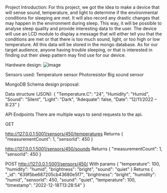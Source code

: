 Project Introduction:
For this project, we got the idea to make a device that will sense sound, temperature, and light to determine if the environmental conditions for sleeping are met. It will also record any drastic changes that may happen in the environment during sleep. This way, it will be possible to analyse sleep quality and provide interesting data to the user. The device will use an LCD module to display a message that will either tell you that the conditions are met or that there is too much sound, light, or too high or low temperature. All this data will be stored in the mongo database.
As for our target audience, anyone having trouble sleeping, or that is interested in finding out their sleep pattern may find use for our device.

Hardware design:
![image](https://user-images.githubusercontent.com/77856309/208313715-23966431-8aeb-4072-bba0-56d6a2f3f71d.png)

Sensors used:
Temperature sensor
Photoresistor
Big sound sensor
 

MongoDB Schema design proposal:

Data structure (JSON):
{
"Temperature.C": "24",
"Humidity": "Humid",
"Sound": "Silent",
"Light": "Dark",
“Adequate”: false,
“Date”: “12/11/2022 – 8:23”
}

API Endpoints
There are multiple ways to send requests to the api.

GET

http://127.0.0.1:5001/sensors/450/temperatures Returns 
{
    "measurementCount": 1,
    "sensorId": 450
}

http://127.0.0.1:5001/sensors/450/sounds Returns
{
    "measurementCount": 1,
    "sensorId": 450
}

POST
http://127.0.0.1:5001/sensors/450/ With params
{
    "temperature": 100,
    "humidity": "humid",
    "brightness": "bright",
    "sound": "quiet"
}
Returns
{
    "_id": "639f5be687205cb43680e5f7",
    "brightness": "bright",
    "humidity": "humid",
    "sensorId": 450,
    "sound": "quiet",
    "temperature": 100,
    "timestamp": "2022-12-18T13:28:54"
}

